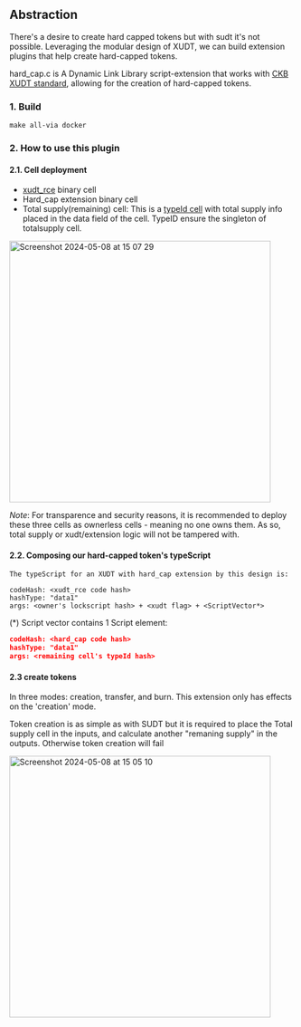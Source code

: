 ## Abstraction
There's a desire to create hard capped tokens but with sudt it's not possible. Leveraging the modular design of XUDT, we can build extension plugins that help create hard-capped tokens.

hard_cap.c is A Dynamic Link Library script-extension that works with [CKB XUDT standard](https://github.com/nervosnetwork/ckb-production-scripts/blob/master/c/xudt_rce.c), allowing for the creation of hard-capped tokens.

### 1. Build

`make all-via docker`

### 2. How to use this plugin

#### 2.1. Cell deployment
- [xudt_rce](https://github.com/nervosnetwork/ckb-production-scripts/blob/master/c/xudt_rce.c) binary cell
- Hard_cap extension binary cell
- Total supply(remaining) cell: This is a [typeId cell](https://github.com/nervosnetwork/rfcs/blob/master/rfcs/0022-transaction-structure/0022-transaction-structure.md#type-id) with total supply info placed in the data field of the cell. TypeID ensure the singleton of totalsupply cell.

<img width="462" alt="Screenshot 2024-05-08 at 15 07 29" src="https://github.com/tea2x/ckb-xudt-extension-plugins/assets/70423834/5c037c49-ad67-48d3-b92c-9c7062e81b58">

*Note*: For transparence and security reasons, it is recommended to deploy these three cells as ownerless cells - meaning no one owns them. As so, total supply or xudt/extension logic will not be tampered with.

#### 2.2. Composing our hard-capped token's typeScript
    The typeScript for an XUDT with hard_cap extension by this design is:
```
codeHash: <xudt_rce code hash>
hashType: "data1"
args: <owner's lockscript hash> + <xudt flag> + <ScriptVector*>
```

(*) Script vector contains 1 Script element:
```json
codeHash: <hard_cap code hash>
hashType: "data1"
args: <remaining cell's typeId hash>
```

#### 2.3 create tokens
In three modes: creation, transfer, and burn. This extension only has effects on the 'creation' mode.

Token creation is as simple as with SUDT but it is required to place the Total supply cell in the inputs, and calculate another "remaning supply" in the outputs. Otherwise token creation will fail

<img width="462" alt="Screenshot 2024-05-08 at 15 05 10" src="https://github.com/tea2x/ckb-xudt-extension-plugins/assets/70423834/16a2d9aa-ddfb-485a-975a-55866f49bf98">
